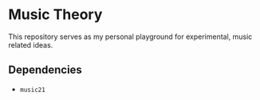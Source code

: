 Music Theory
===========

This repository serves as my personal playground for experimental, music related ideas.

Dependencies
------------

- `music21`

